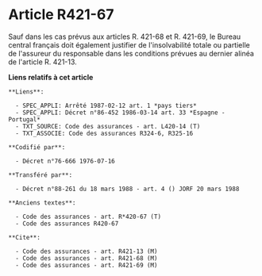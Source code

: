 # Article R421-67

Sauf dans les cas prévus aux articles R. 421-68 et R. 421-69, le Bureau central français doit également justifier de
l'insolvabilité totale ou partielle de l'assureur du responsable dans les conditions prévues au dernier alinéa de l'article
R. 421-13.

**Liens relatifs à cet article**

	**Liens**:

	  - SPEC_APPLI: Arrêté 1987-02-12 art. 1 *pays tiers*
	  - SPEC_APPLI: Décret n°86-452 1986-03-14 art. 33 *Espagne - Portugal*
	  - TXT_SOURCE: Code des assurances - art. L420-14 (T)
	  - TXT_ASSOCIE: Code des assurances R324-6, R325-16

	**Codifié par**:

	  - Décret n°76-666 1976-07-16

	**Transféré par**:

	  - Décret n°88-261 du 18 mars 1988 - art. 4 () JORF 20 mars 1988

	**Anciens textes**:

	  - Code des assurances - art. R*420-67 (T)
	  - Code des assurances R420-67

	**Cite**:

	  - Code des assurances - art. R421-13 (M)
	  - Code des assurances - art. R421-68 (M)
	  - Code des assurances - art. R421-69 (M)
